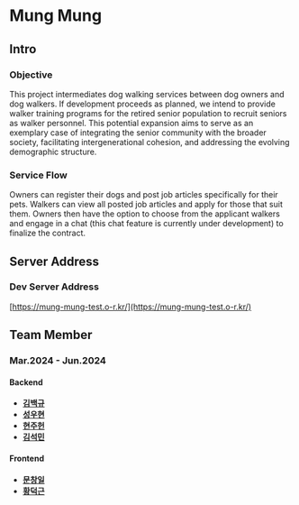 # Mung Mung

## Intro
### Objective
This project intermediates dog walking services between dog owners and dog walkers. If development proceeds as planned, we intend to provide walker training programs for the retired senior population to recruit seniors as walker personnel. This potential expansion aims to serve as an exemplary case of integrating the senior community with the broader society, facilitating intergenerational cohesion, and addressing the evolving demographic structure.
### Service Flow
Owners can register their dogs and post job articles specifically for their pets. Walkers can view all posted job articles and apply for those that suit them. Owners then have the option to choose from the applicant walkers and engage in a chat (this chat feature is currently under development) to finalize the contract.

## Server Address
### Dev Server Address
[https://mung-mung-test.o-r.kr/](https://mung-mung-test.o-r.kr/)

## Team Member
### Mar.2024 - Jun.2024
#### Backend
- [**김백규**](https://github.com/baekgyu-kim)
- [**성우현**](https://github.com/whsung0330)
- [**현주헌**](https://github.com/joohunhyun)
- [**김석민**](https://github.com/min0219)
#### Frontend
- [**문창일**](https://github.com/cimkoreauniv)
- [**황덕근**](https://github.com/SkeletonK10)
